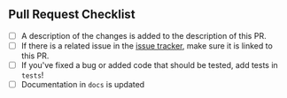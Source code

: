 ## Pull Request Checklist

- [ ] A description of the changes is added to the description of this PR.
- [ ] If there is a related issue in the [issue tracker](https://github.com/deadhand777/test-uv/issues), make sure it is linked to this PR.
- [ ] If you've fixed a bug or added code that should be tested, add tests in `tests`!
- [ ] Documentation in `docs` is updated

<!-- ### Description of changes -->

<!-- Please state what you've changed and how it might affect the user. -->
